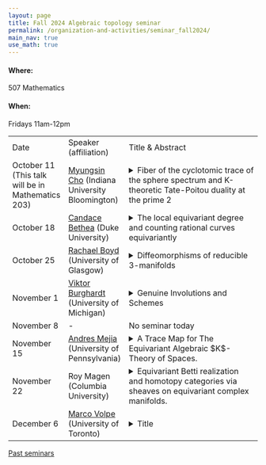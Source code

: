 ```yaml
---
layout: page
title: Fall 2024 Algebraic topology seminar
permalink: /organization-and-activities/seminar_fall2024/
main_nav: true
use_math: true
---
```

<h4>Where:</h4> 507 Mathematics
<h4>When:</h4> Fridays 11am-12pm

<table>
<tr><td>Date</td> 
	<td>Speaker (affiliation)</td>
	<td style="width:60%">Title & Abstract</td>
	</tr>
<tr><td>October 11 (This talk will be in Mathematics 203)</td>
	<td><a href="https://math.indiana.edu/about/graduate-students/Cho-Myungsin.html">Myungsin Cho</a> (Indiana University Bloomington) </td>
	<td><details> 
	<summary>Fiber of the cyclotomic trace of the sphere spectrum and K-theoretic Tate-Poitou duality at the prime 2</summary>
	<p class="abstract"><i>Abstract:</i> Understanding the algebraic K-theory of the sphere spectrum has long been recognized as a fundamental problem in algebraic and differential topology. Since the homotopy fiber of its p-completed cyclotomic trace depends only on the zeroth homotopy group, we can apply algebraic methods to study it. Blumberg and Mandell’s work demonstrates that, for odd primes, Tate-Poitou duality can be enhanced to an Anderson duality between the homotopy fiber and the K(1)-local K-theory of the integers. In this talk, I will present this connection and extend the result to the case where p=2.</p>
	</details></td>
	</tr>
<tr><td>October 18</td>
	<td><a href="https://scholars.duke.edu/person/candace.bethea">Candace Bethea</a> (Duke University) </td>
	<td><details> 
	<summary>The local equivariant degree and counting rational curves equivariantly</summary>
	<p class="abstract"><i>Abstract:</i> I will talk about joint work with Kirsten Wickelgren on defining a global and local degree in stable equivariant homotopy theory. We construct the degree of a proper $G$-map between smooth $G$-manifolds and show a local to global property holds. This allows one to use the degree to compute topological invariants, such as the equivariant Euler characteristic and Euler number. I will discuss the construction of the equivariant degree and local degree, and I will give an application to counting orbits of rational plane cubics through 8 general points invariant under a finite group action on $\mathbb{C}\mathrm{P}^2$. This gives the first equivariantly enriched rational curve count, valued in the representation ring and Burnside ring. This equivariantly enriched count also recovers a Welchinger invariant in the case when $\mathbb{Z}/2$ acts on $\mathbb{C}\mathrm{P}^2$ by conjugation.</p>
	</details></td>
	</tr>
<tr><td>October 25</td>
	<td><a href="https://www.maths.gla.ac.uk/~rboyd/">Rachael Boyd</a> (University of Glasgow) </td>
	<td><details> 
	<summary>Diffeomorphisms of reducible 3-manifolds</summary>
	<p class="abstract"><i>Abstract:</i> I will talk about joint work with Corey Bregman and Jan Steinebrunner, in which we study the moduli space B Diff(M), for M a compact, connected, reducible 3-manifold. We prove that when M is orientable and has non-empty boundary, B Diff(M rel ∂M) has the homotopy type of a finite CW-complex. This was conjectured by Kontsevich and previously proved in the case where M is irreducible by Hatcher and McCullough.</p>
	</details></td>
	</tr>
<tr><td>November 1</td>
	<td><a href="https://websites.umich.edu/~viktorb/">Viktor Burghardt</a> (University of Michigan)</td>
	<td><details> 
	<summary>Genuine Involutions and Schemes</summary>
	<p class="abstract"><i>Abstract:</i> We develop a theory of schemes which come equipped with genuine involutions and develop invariants analogous to Picard and Brauer invariants for classical schemes. A key component of these invariants are Poincare structures on compact module categories. This is joint work with Noah Riggenbach and Lucy Yang.</p>
	</details></td>
	</tr>
<tr><td>November 8</td><td>-</td>
	<td>No seminar today
	<!--<a href="https://nataliesstewart.github.io/">Natalie Stewart</a> (Harvard University)</td>
	<td><details> 
	<summary>Title</summary>
	<p class="abstract"><i>Abstract:</i>  </p>
	</details>--></td>
	</tr>
<tr><td>November 15</td>
	<td><a href="https://web.sas.upenn.edu/amejia83/">Andres Mejia</a> (University of Pennsylvania)</td>
	<td><details> 
	<summary>A Trace Map for The Equivariant Algebraic $K$-Theory of Spaces.</summary>
	<p class="abstract"><i>Abstract:</i> Classically, the Algebraic $K$-theory of spaces ($A$-theory) is used to study manifold topology from a homotopical perspective. In the equivariant setting, Malkiewich and Merling constructed a genuine $G$-spectrum $A_G(X)$  together with an assembly map $\Sigma^{\infty}_{G}X \to A_G(X)$  whose cofiber deloops to the equivariant "stable $h$-cobordism space" for a smooth $G$-manifold $M$.

Non-equivariantly, Waldhausen’s original vision for $A$-theory was an interpretation that initiated work in "brave new algebra" that happens on the level of spectra. Moreover, he gave an interpretation of $A$-theory analogous to the  theory of rings where we take the $K$-theory of $(\mathbb{S}[ \Omega X])$, thinking of this as a "spherical group ring" in analogy with $\mathbb{Z}[\pi_1 X]$ . A natural question is whether or not there is a similar story for $A_G(X)$, and we propose a model that gives a positive answer to this question. As an application, we construct an equivariant trace map to a version of equivariant topological Hochschild Homology possessing the correct properties in analogy with the identification of $THH(\mathbb {S}[\Omega X])$ as the free loop space of $X$. </p>
	</details></td>
	</tr>
<tr><td>November 22</td>
	<td>Roy Magen (Columbia University)</td>
	<td><details> 
	<summary>Equivariant Betti realization and homotopy categories via sheaves on equivariant complex manifolds. </summary>
	<p class="abstract"><i>Abstract:</i> Motivic homotopy theory is the incarnation of classical homotopy theory in the world of algebraic geometry, and Betti realization is a tool that allows us to translate between motivic and classical homotopy theories. This tool is immensely useful for studying "transcendental" invariants of schemes, and was used by Voevodsky in his proof of the Bloch-Kato conjecture to compute the motivic Steenrod algebra. Just as there are equivariant versions of homotopy categories, in the past 10 years, there have been advances in motivic homotopy theory allowing us to consider equivariant versions of motivic homotopy categories. In this talk I will outline a way to produce equivariant and stacky versions of Betti realization allowing us to pass from equivariant motivic homotopy categories to classical equivariant homotopy categories. On the way, we will consider complex-analytic versions of motivic homotopy, and find models for equivariant homotopy categories using categories of homotopy-invariant sheaves.</p>
	</details></td>
	</tr>
<tr><td>December 6</td>
	<td><a href="https://www.mathematics.utoronto.ca/people/directories/postdoctoral-fellows/marco-volpe">Marco Volpe</a> (University of Toronto)</td>
	<td><details> 
	<summary>Title</summary>
	<p class="abstract"><i>Abstract:</i> </p>
	</details></td>
	</tr>
	</table>

<a href="https://allenyuan.me/columbia-algebraic-topology-seminar/">Past seminars</a>
